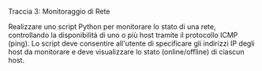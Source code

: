 Traccia 3: Monitoraggio di Rete

Realizzare uno script Python per monitorare lo stato di una rete, controllando la disponibilità di uno o più host tramite il protocollo ICMP (ping). Lo script deve consentire all'utente di specificare gli indirizzi IP degli host da monitorare e deve visualizzare lo stato (online/offline) di ciascun host.


